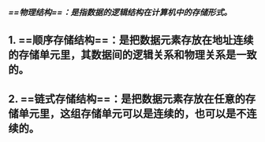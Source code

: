 ### *==物理结构==：是指数据的逻辑结构在计算机中的存储形式。*

## 1. ==顺序存储结构==：是把数据元素存放在地址连续的存储单元里，其数据间的逻辑关系和物理关系是一致的。

## 2. ==链式存储结构==：是把数据元素存放在任意的存储单元里，这组存储单元可以是连续的，也可以是不连续的。

##                                                                                   
